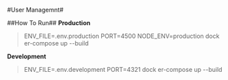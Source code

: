 #User Managemnt#

##How To Run##
**Production**

> ENV_FILE=.env.production PORT=4500 NODE_ENV=production dock
> er-compose up --build

**Development**

> ENV_FILE=.env.development PORT=4321 dock
> er-compose up --build

